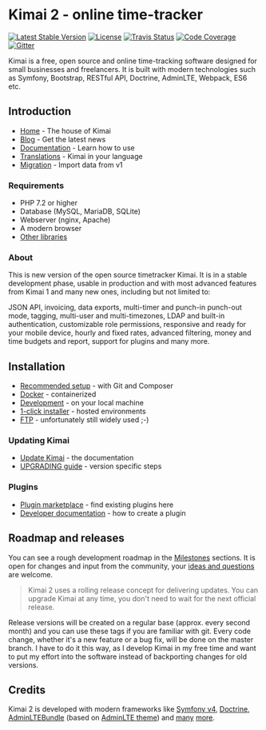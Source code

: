 # Kimai 2 - online time-tracker

[![Latest Stable Version](https://poser.pugx.org/kevinpapst/kimai2/v/stable)](https://packagist.org/packages/kevinpapst/kimai2)
[![License](https://poser.pugx.org/kevinpapst/kimai2/license)](https://packagist.org/packages/kevinpapst/kimai2)
[![Travis Status](https://travis-ci.org/kevinpapst/kimai2.svg?branch=master)](https://travis-ci.org/kevinpapst/kimai2)
[![Code Coverage](https://codecov.io/gh/kevinpapst/kimai2/branch/master/graph/badge.svg)](https://codecov.io/gh/kevinpapst/kimai2)
[![Gitter](https://badges.gitter.im/kimai2/support.svg)](https://gitter.im/kimai2/support)

Kimai is a free, open source and online time-tracking software designed for small businesses and freelancers. 
It is built with modern technologies such as Symfony, Bootstrap, RESTful API, Doctrine, AdminLTE, Webpack, ES6 etc.

## Introduction

- [Home](https://www.kimai.org) - The house of Kimai
- [Blog](https://www.kimai.org/blog/) - Get the latest news
- [Documentation](https://www.kimai.org/documentation/) - Learn how to use
- [Translations](https://www.kimai.org/documentation/translations.html) - Kimai in your language
- [Migration](https://www.kimai.org/documentation/migration-v1.html) - Import data from v1 

### Requirements

- PHP 7.2 or higher
- Database (MySQL, MariaDB, SQLite)
- Webserver (nginx, Apache)
- A modern browser
- [Other libraries](https://www.kimai.org/download/)

### About

This is new version of the open source timetracker Kimai. It is in a stable development phase, usable in production and 
with most advanced features from Kimai 1 and many new ones, including but not limited to: 

JSON API, invoicing, data exports, multi-timer and punch-in punch-out mode, tagging, multi-user and multi-timezones, 
LDAP and built-in authentication, customizable role permissions, responsive and ready for your mobile device, 
hourly and fixed rates, advanced filtering, money and time budgets and report, support for plugins and many more.

## Installation

- [Recommended setup](https://www.kimai.org/documentation/installation.html#recommended-setup) - with Git and Composer
- [Docker](https://www.kimai.org/documentation/docker.html) - containerized
- [Development](https://www.kimai.org/documentation/installation.html#development-installation) - on your local machine 
- [1-click installer](https://www.kimai.org/documentation/installation.html#hosting-and-1-click-installations) - hosted environments 
- [FTP](https://www.kimai.org/documentation/installation.html#ftp-installation) - unfortunately still widely used ;-)

### Updating Kimai

- [Update Kimai](https://www.kimai.org/documentation/updates.html) - the documentation
- [UPGRADING guide](UPGRADING.md) - version specific steps

### Plugins

- [Plugin marketplace](https://www.kimai.org/store/) - find existing plugins here
- [Developer documentation](https://www.kimai.org/documentation/developers.html) - how to create a plugin

## Roadmap and releases

You can see a rough development roadmap in the [Milestones](https://github.com/kevinpapst/kimai2/milestones) sections.
It is open for changes and input from the community, your [ideas and questions](https://github.com/kevinpapst/kimai2/issues) are welcome.

> Kimai 2 uses a rolling release concept for delivering updates.
> You can upgrade Kimai at any time, you don't need to wait for the next official release.

Release versions will be created on a regular base (approx. every second month) and you can use these tags if you are familiar with git.
Every code change, whether it's a new feature or a bug fix, will be done on the master branch. 
I have to do it this way, as I develop Kimai in my free time and want to put my effort into the software instead of backporting changes for old versions. 

## Credits

Kimai 2 is developed with modern frameworks like 
[Symfony v4](https://github.com/symfony/symfony), 
[Doctrine](https://github.com/doctrine/),
[AdminLTEBundle](https://github.com/kevinpapst/AdminLTEBundle/) (based on [AdminLTE theme](https://github.com/almasaeed2010/AdminLTE)) and 
[many](composer.json) [more](package.json).
